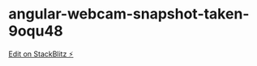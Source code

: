 # angular-webcam-snapshot-taken-9oqu48

[Edit on StackBlitz ⚡️](https://stackblitz.com/edit/angular-webcam-snapshot-taken-9oqu48)